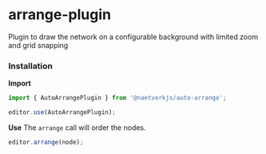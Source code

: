 # arrange-plugin

Plugin to draw the network on a configurable background with limited zoom and grid snapping

### Installation

**Import**

```js
import { AutoArrangePlugin } from '@naetverkjs/auto-arrange';

editor.use(AutoArrangePlugin);
```

**Use**
The `arrange` call will order the nodes.

```typescript
editor.arrange(node);
```
